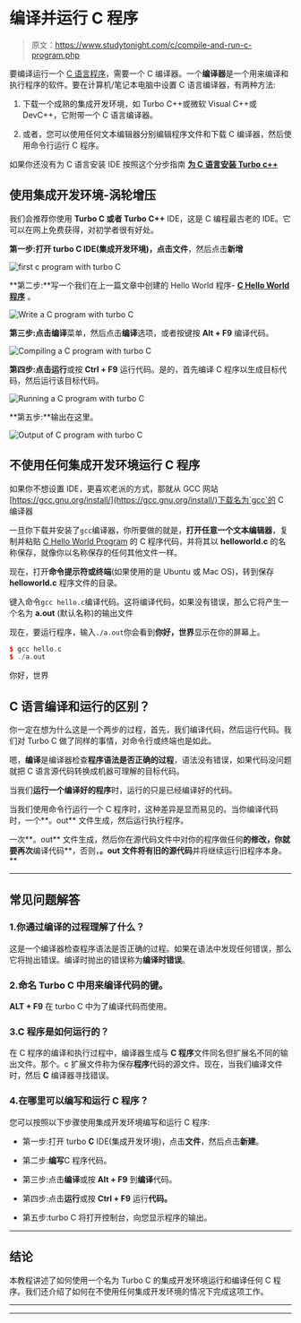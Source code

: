 # 编译并运行 C 程序

> 原文：<https://www.studytonight.com/c/compile-and-run-c-program.php>

要编译运行一个 [C 语言程序](https://www.studytonight.com/c/first-c-program.php)，需要一个 C 编译器。一个**编译器**是一个用来编译和执行程序的软件。要在计算机/笔记本电脑中设置 C 语言编译器，有两种方法:

1.  下载一个成熟的集成开发环境，如 Turbo C++或微软 Visual C++或 DevC++，它附带一个 C 语言编译器。

2.  或者，您可以使用任何文本编辑器分别编辑程序文件和下载 C 编译器，然后使用命令行运行 C 程序。

如果你还没有为 C 语言安装 IDE 按照这个分步指南 **[为 C 语言安装 Turbo c++](https://www.studytonight.com/c/installing-c-language-compiler-and-ide.php)**

## 使用集成开发环境-涡轮增压

我们会推荐你使用 **Turbo C 或者 Turbo C++** IDE，这是 C 编程最古老的 IDE。它可以在网上免费获得，对初学者很有好处。

**第一步:**打开 turbo C IDE(集成开发环境)，点击**文件**，然后点击**新增**

![first c program with turbo C](img/dbe66b3839d4e6af95a6d7ce813726fd.png)

**第二步:**写一个我们在上一篇文章中创建的 Hello World 程序- **[C Hello World 程序](http://www.studytonight.com/c/first-c-program.php)** 。

![Write a C program with turbo C](img/542dee4bde6e87cc84fbbeb888c30ced.png)

**第三步:**点击**编译**菜单，然后点击**编译**选项，或者按键按 **Alt + F9** 编译代码。

![Compiling a C program with turbo C](img/b9876ed68bd18bff539133723b01951d.png)

**第四步:**点击**运行**或按 **Ctrl + F9** 运行代码。是的，首先编译 C 程序以生成目标代码，然后运行该目标代码。

![Running a C program with turbo C](img/9173494c5d33d635ba178428199ccea6.png)

**第五步:**输出在这里。

![Output of C program with turbo C](img/f97b3795ae2ac867b44f150ec0250cbd.png)

## 不使用任何集成开发环境运行 C 程序

如果你不想设置 IDE，更喜欢老派的方式，那就从 GCC 网站[https://gcc.gnu.org/install/](https://gcc.gnu.org/install/)下载名为`gcc`的 C 编译器

一旦你下载并安装了`gcc`编译器，你所要做的就是，**打开任意一个文本编辑器**，复制并粘贴 [C Hello World Program](https://www.studytonight.com/c/first-c-program.php) 的 C 程序代码，并将其以 **helloworld.c** 的名称保存，就像你以名称保存的任何其他文件一样。

现在，打开**命令提示符或终端**(如果使用的是 Ubuntu 或 Mac OS)，转到保存 **helloworld.c** 程序文件的目录。

键入命令`gcc hello.c`编译代码。这将编译代码，如果没有错误，那么它将产生一个名为 **a.out** (默认名称)的输出文件

现在，要运行程序，输入`./a.out`你会看到**你好，世界**显示在你的屏幕上。

```cpp
$ gcc hello.c
$ ./a.out
```

你好，世界

## C 语言编译和运行的区别？

你一定在想为什么这是一个两步的过程，首先，我们编译代码，然后运行代码。我们对 Turbo C 做了同样的事情，对命令行或终端也是如此。

嗯，**编译**是编译器检查**程序语法是否正确的过程**，语法没有错误，如果代码没问题就把 C 语言源代码转换成机器可理解的目标代码。

当我们**运行一个编译好的程序**时，运行的只是已经编译好的代码。

当我们使用命令行运行一个 C 程序时，这种差异是显而易见的。当你编译代码时，一个**。out** 文件生成，然后运行执行程序。

一次**。out** 文件生成，然后你在源代码文件中对你的程序做任何**的修改，你就要再次**编译代码**，否则，**。out 文件将有旧的源代码**并将继续运行旧程序本身。**

* * *

## 常见问题解答

### 1.你通过编译的过程理解了什么？

这是一个编译器检查程序语法是否正确的过程。如果在语法中发现任何错误，那么它将抛出错误。编译时抛出的错误称为**编译时错误**。

### 2.命名 Turbo C 中用来编译代码的键。

**ALT + F9** 在 turbo C 中为了编译代码而使用。

### 3.C 程序是如何运行的？

在 C 程序的编译和执行过程中，编译器生成与 **C 程序**文件同名但扩展名不同的输出文件。那个。c 扩展文件称为保存**程序**代码的源文件。现在，当我们编译文件时，然后 **C** 编译器寻找错误。

### 4.在哪里可以编写和运行 C 程序？

您可以按照以下步骤使用集成开发环境编写和运行 C 程序:

*   第一步:打开 turbo **C** IDE(集成开发环境)，点击**文件**，然后点击**新建**。

*   第二步:**编写**C 程序代码。

*   第三步:点击**编译**或按 **Alt + F9** 到**编译**代码。

*   第四步:点击**运行**或按 **Ctrl + F9** 运行**代码。**

*   第五步:turbo C 将打开控制台，向您显示程序的输出。

* * *

## 结论

本教程讲述了如何使用一个名为 Turbo C 的集成开发环境运行和编译任何 C 程序。我们还介绍了如何在不使用任何集成开发环境的情况下完成这项工作。

* * *

* * *